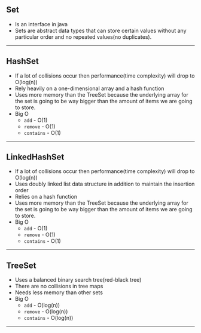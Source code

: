 ## Set
- Is an interface in java
- Sets are abstract data types that can store certain values without any particular order and no repeated values(no duplicates).
---

## HashSet
- If a lot of collisions occur then performance(time complexity) will drop to O(log(n))
- Rely heavily on a one-dimensional array and a hash function
- Uses more memory than the TreeSet because the underlying array for the set is going to be way bigger than the amount of items we are going to store.
- Big O
  - `add` - O(1)
  - `remove` - O(1)
  - `contains` - O(1)
---

## LinkedHashSet
- If a lot of collisions occur then performance(time complexity) will drop to O(log(n))
- Uses doubly linked list data structure in addition to maintain the insertion order
- Relies on a hash function
- Uses more memory than the TreeSet because the underlying array for the set is going to be way bigger than the amount of items we are going to store.
- Big O
  - `add` - O(1)
  - `remove` - O(1)
  - `contains` - O(1)
---

## TreeSet
- Uses a balanced binary search tree(red-black tree)
- There are no collisions in tree maps
- Needs less memory than other sets
- Big O
  - `add` - O(log(n))
  - `remove` - O(log(n))
  - `contains` - O(log(n))
---
